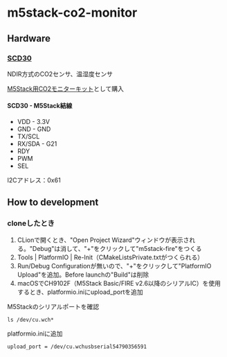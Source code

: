 # m5stack-co2-monitor



## Hardware

### [SCD30](https://www.sparkfun.com/products/15112)

NDIR方式のCO2センサ、温湿度センサ

[M5Stack用CO2モニターキット](https://www.switch-science.com/products/6923)として購入

#### SCD30 - M5Stack結線

- VDD - 3.3V
- GND - GND
- TX/SCL
- RX/SDA - G21
- RDY
- PWM
- SEL

I2Cアドレス：0x61


## How to development

### cloneしたとき

1. CLionで開くとき、"Open Project Wizard"ウィンドウが表示される。"Debug"は消して、"+"をクリックして"m5stack-fire"をつくる
1. Tools | PlatformIO | Re-Init（CMakeListsPrivate.txtがつくられる）
1. Run/Debug Configurationが無いので、"+"をクリックして"PlatformIO Upload"を追加。Before launchの"Build"は削除
1. macOSでCH9102F（M5Stack Basic/FIRE v2.6以降のシリアルIC）を使用するとき、platformio.iniにupload_portを追加

M5Stackのシリアルポートを確認

```(bash)
ls /dev/cu.wch*
```

platformio.iniに追加

```(ini)
upload_port = /dev/cu.wchusbserial54790356591
```
